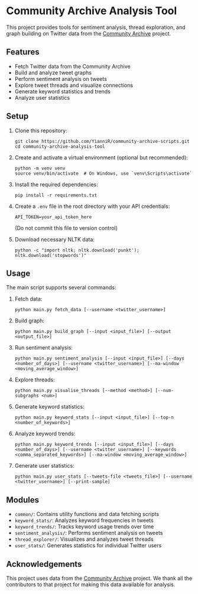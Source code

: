 # Community Archive Analysis Tool

This project provides tools for sentiment analysis, thread exploration, and graph building on Twitter data from the [Community Archive](https://github.com/TheExGenesis/community-archive) project.

## Features

- Fetch Twitter data from the Community Archive
- Build and analyze tweet graphs
- Perform sentiment analysis on tweets
- Explore tweet threads and visualize connections
- Generate keyword statistics and trends
- Analyze user statistics

## Setup

1. Clone this repository:

   ```
   git clone https://github.com/YianniR/community-archive-scripts.git
   cd community-archive-analysis-tool
   ```
2. Create and activate a virtual environment (optional but recommended):

   ```
   python -m venv venv
   source venv/bin/activate  # On Windows, use `venv\Scripts\activate`
   ```
3. Install the required dependencies:

   ```
   pip install -r requirements.txt
   ```
4. Create a `.env` file in the root directory with your API credentials:

   ```
   API_TOKEN=your_api_token_here
   ```

   (Do not commit this file to version control)
5. Download necessary NLTK data:

   ```
   python -c "import nltk; nltk.download('punkt'); nltk.download('stopwords')"
   ```

## Usage

The main script supports several commands:

1. Fetch data:

   ```
   python main.py fetch_data [--username <twitter_username>]
   ```
2. Build graph:

   ```
   python main.py build_graph [--input <input_file>] [--output <output_file>]
   ```
3. Run sentiment analysis:

   ```
   python main.py sentiment_analysis [--input <input_file>] [--days <number_of_days>] [--username <twitter_username>] [--ma-window <moving_average_window>]
   ```
4. Explore threads:

   ```
   python main.py visualise_threads [--method <method>] [--num-subgraphs <num>]
   ```
5. Generate keyword statistics:

   ```
   python main.py keyword_stats [--input <input_file>] [--top-n <number_of_keywords>]
   ```
6. Analyze keyword trends:

   ```
   python main.py keyword_trends [--input <input_file>] [--days <number_of_days>] [--username <twitter_username>] [--keywords <comma_separated_keywords>] [--ma-window <moving_average_window>]
   ```
7. Generate user statistics:

   ```
   python main.py user_stats [--tweets-file <tweets_file>] [--username <twitter_username>] [--print-sample]
   ```

## Modules

- `common/`: Contains utility functions and data fetching scripts
- `keyword_stats/`: Analyzes keyword frequencies in tweets
- `keyword_trends/`: Tracks keyword usage trends over time
- `sentiment_analysis/`: Performs sentiment analysis on tweets
- `thread_explorer/`: Visualizes and analyzes tweet threads
- `user_stats/`: Generates statistics for individual Twitter users

## Acknowledgements

This project uses data from the [Community Archive](https://github.com/TheExGenesis/community-archive) project. We thank all the contributors to that project for making this data available for analysis.
